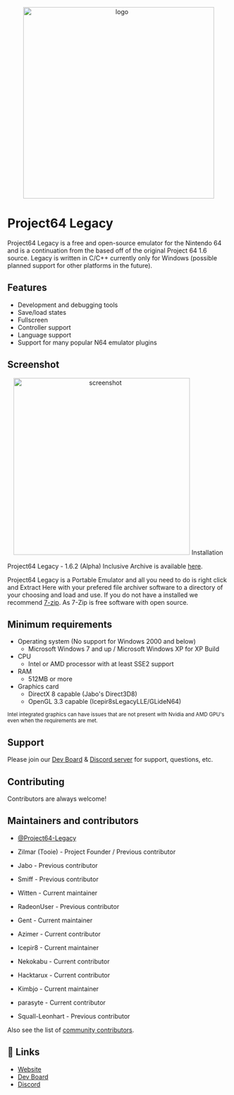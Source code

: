 <p align="center">
  <img src="https://www.project64-legacy.com/data/uploads/logo_leg._med_clear.png" alt="logo" width="433" />
</p>

# Project64 Legacy

Project64 Legacy is a free and open-source emulator for the Nintendo 64 and is a continuation from the  based off of the original Project 64 1.6 source. Legacy is written in C/C++ currently only for Windows (possible planned support for other platforms in the future).

## Features

- Development and debugging tools
- Save/load states
- Fullscreen
- Controller support
- Language support
- Support for many popular N64 emulator plugins

## Screenshot

<p align="center">
  <img src="https://www.project64-legacy.com/data/uploads/Docs/screen_about.png" alt="screenshot" width="400" />
</pb

## Installation

Project64 Legacy - 1.6.2 (Alpha) Inclusive Archive is available [here](https://www.project64-legacy.com/dev/showthread.php?tid=424).

Project64 Legacy is a Portable Emulator and all you need to do is right click and Extract Here with your prefered file archiver software to a directory of your choosing and load and use. If you do not have a installed we recommend [7-zip](https://www.7-zip.org). As 7-Zip is free software with open source.

## Minimum requirements

* Operating system (No support for Windows 2000 and below)
  *  Microsoft Windows 7 and up / Microsoft Windows XP for XP Build
* CPU
  * Intel or AMD processor with at least SSE2 support
* RAM
  * 512MB or more
* Graphics card
  * DirectX 8 capable (Jabo's Direct3D8)
  * OpenGL 3.3 capable (Icepir8sLegacyLLE/GLideN64)
  
<sub>Intel integrated graphics can have issues that are not present with Nvidia and AMD GPU's even when the requirements are met.</sub>

## Support

Please join our [Dev Board](https://www.project64-legacy.com/dev/) & [Discord server](https://discord.gg/ha7HWAFE8uc) for support, questions, etc.

## Contributing

Contributors are always welcome!

## Maintainers and contributors

- [@Project64-Legacy](https://github.com/pj64team/Project64-Legacy)

- Zilmar (Tooie) - Project Founder / Previous contributor
- Jabo - Previous contributor
- Smiff - Previous contributor
- Witten - Current maintainer
- RadeonUser - Previous contributor
- Gent - Current maintainer
- Azimer - Current contributor
- Icepir8 - Current maintainer
- Nekokabu - Current contributor
- Hacktarux - Current contributor
- Kimbjo - Current maintainer
- parasyte - Current contributor
- Squall-Leonhart - Previous contributor



Also see the list of [community contributors](https://github.com/pj64team/Project64-Legacy/graphs/contributors).

## 🔗 Links
- [Website](https://www.project64-legacy.com/)
- [Dev Board](https://www.project64-legacy.com/dev)
- [Discord](https://discord.gg/ha7HWAFE8u)

